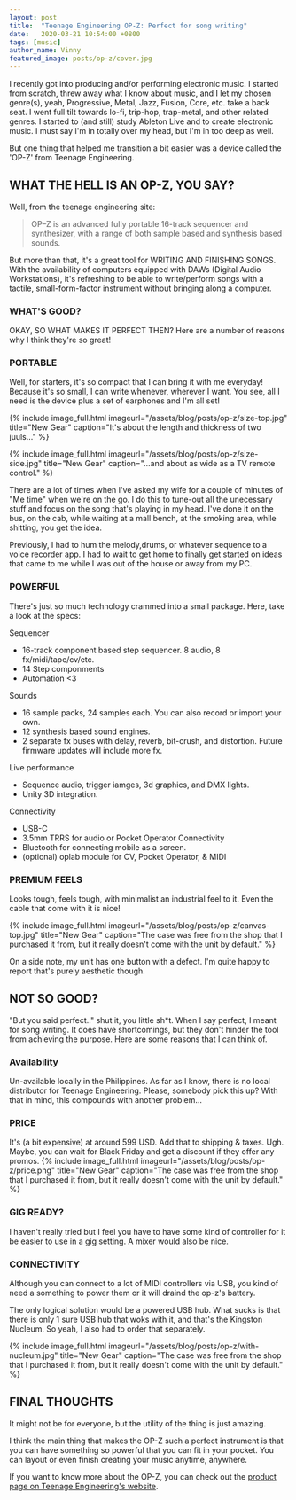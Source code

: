 ```yaml
---
layout: post
title:  "Teenage Engineering OP-Z: Perfect for song writing"
date:   2020-03-21 10:54:00 +0800
tags: [music]
author_name: Vinny
featured_image: posts/op-z/cover.jpg
---
```


I recently got into producing and/or performing electronic music. I started from scratch, threw away what I know about music, and I let my chosen genre(s), yeah, Progressive, Metal, Jazz, Fusion, Core, etc. take a back seat. I went full tilt towards lo-fi, trip-hop, trap-metal, and other related genres. I started to (and still) study Ableton Live and to create electronic music. I must say I'm in totally over my head, but I'm in too deep as well.

But one thing that helped me transition a bit easier was a device called the 'OP-Z' from Teenage Engineering.

<!--more-->

## WHAT THE HELL IS AN OP-Z, YOU SAY?

Well, from the teenage engineering site:
> OP–Z is an advanced fully portable 16-track sequencer and synthesizer, with a range of both sample based and synthesis based sounds.

But more than that, it's a great tool for WRITING AND FINISHING SONGS. With the availability of computers equipped with DAWs (Digital Audio Workstations), it's refreshing to be able to write/perform songs with a tactile, small-form-factor instrument without bringing along a computer.

### WHAT'S GOOD?
OKAY, SO WHAT MAKES IT PERFECT THEN? Here are a number of reasons why I think they're so great! 

### PORTABLE
Well, for starters, it's so compact that I can bring it with me everyday! Because it's so small, I can write whenever, wherever I want. You see, all I need is the device plus a set of earphones and I'm all set!

{% include image_full.html imageurl="/assets/blog/posts/op-z/size-top.jpg" title="New Gear" caption="It's about the length and thickness of two juuls..." %}

{% include image_full.html imageurl="/assets/blog/posts/op-z/size-side.jpg" title="New Gear" caption="...and about as wide as a TV remote control." %}

There are a lot of times when I've asked my wife for a couple of minutes of "Me time" when we're on the go. I do this to tune-out all the unecessary stuff and focus on the song that's playing in my head. I've done it on the bus, on the cab, while waiting at a mall bench, at the smoking area, while shitting, you get the idea.

Previously, I had to hum the melody,drums, or whatever sequence to a voice recorder app. I had to wait to get home to finally get started on ideas that came to me while I was out of the house or away from my PC.

### POWERFUL
There's just so much technology crammed into a small package. Here, take a look at the specs:

Sequencer
- 16-track component based step sequencer. 8 audio, 8 fx/midi/tape/cv/etc. 
- 14 Step componments
- Automation <3

Sounds
- 16 sample packs, 24 samples each. You can also record or import your own.
- 12 synthesis based sound engines.
- 2 separate fx buses with delay, reverb, bit-crush, and distortion. Future firmware updates will include more fx.

Live performance
- Sequence audio, trigger iamges, 3d graphics, and DMX lights.
- Unity 3D integration.

Connectivity
- USB-C
- 3.5mm TRRS for audio or Pocket Operator Connectivity
- Bluetooth for connecting mobile as a screen.
- (optional) oplab module for CV, Pocket Operator, & MIDI

### PREMIUM FEELS
Looks tough, feels tough, with minimalist an industrial feel to it. Even the cable that come with it is nice!

{% include image_full.html imageurl="/assets/blog/posts/op-z/canvas-top.jpg" title="New Gear" caption="The case was free from the shop that I purchased it from, but it really doesn't come with the unit by default." %}

On a side note, my unit has one button with a defect. I'm quite happy to report that's purely aesthetic though.

## NOT SO GOOD?
"But you said perfect.." shut it, you little sh*t. When I say perfect, I meant for song writing. It does have shortcomings, but they don't hinder the tool from achieving the purpose. Here are some reasons that I can think of.

### Availability
Un-available locally in the Philippines. As far as I know, there is no local distributor for Teenage Engineering. Please, somebody pick this up? With that in mind, this compounds with another problem...

### PRICE
It's (a bit expensive) at around 599 USD. Add that to shipping & taxes. Ugh. Maybe, you can wait for Black Friday and get a discount if they offer any promos.
{% include image_full.html imageurl="/assets/blog/posts/op-z/price.png" title="New Gear" caption="The case was free from the shop that I purchased it from, but it really doesn't come with the unit by default." %}

### GIG READY?
I haven't really tried but I feel you have to have some kind of controller for it be easier to use in a gig setting. A mixer would also be nice.
 
### CONNECTIVITY
Although you can connect to a lot of MIDI controllers via USB, you kind of need a something to power them or it will draind the op-z's battery.

The only logical solution would be a powered USB hub. What sucks is that there is only 1 sure USB hub that woks with it, and that's the Kingston Nucleum. So yeah, I also had to order that separately.

{% include image_full.html imageurl="/assets/blog/posts/op-z/with-nucleum.jpg" title="New Gear" caption="The case was free from the shop that I purchased it from, but it really doesn't come with the unit by default." %}


## FINAL THOUGHTS
It might not be for everyone, but the utility of the thing is just amazing.

I think the main thing that makes the OP-Z such a perfect instrument is that you can have something so powerful that you can fit in your pocket. You can layout or even finish creating your music anytime, anywhere.

If you want to know more about the OP-Z, you can check out the [product page on Teenage Engineering's website](https://teenage.engineering/products/op-z).

